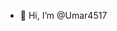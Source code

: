 - 👋 Hi, I’m @Umar4517

<!---
Umar4517/Umar4517 is a ✨ special ✨ repository because its `README.md` (this file) appears on your GitHub profile.
You can click the Preview link to take a look at your changes.
--->
